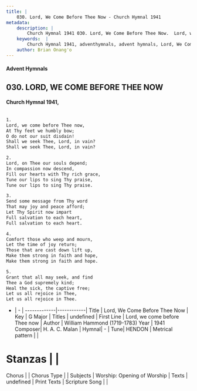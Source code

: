 ```yaml
---
title: |
    030. Lord, We Come Before Thee Now - Church Hymnal 1941
metadata:
    description: |
        Church Hymnal 1941 030. Lord, We Come Before Thee Now.  Lord, we come before Thee now,  At Thy feet we humbly bow;  O do not our suit disdain!  Shall we seek Thee, Lord, in vain?  Shall we seek Thee, Lord, in vain?  
    keywords:  |
        Church Hymnal 1941, adventhymnals, advent hymnals, Lord, We Come Before Thee Now, Lord, we come before Thee now. 
    author: Brian Onang'o
---
```


#### Advent Hymnals
## 030. LORD, WE COME BEFORE THEE NOW
####  Church Hymnal 1941,

```txt

1.
Lord, we come before Thee now, 
At Thy feet we humbly bow; 
O do not our suit disdain! 
Shall we seek Thee, Lord, in vain? 
Shall we seek Thee, Lord, in vain? 

2.
Lord, on Thee our souls depend; 
In compassion now descend, 
Fill our hearts with Thy rich grace, 
Tune our lips to sing Thy praise, 
Tune our lips to sing Thy praise. 

3.
Send some message from Thy word 
That may joy and peace afford; 
Let Thy Spirit now impart 
Full salvation to each heart, 
Full salvation to each heart. 

4.
Comfort those who weep and mourn, 
Let the time of joy return; 
Those that are cast down lift up, 
Make them strong in faith and hope, 
Make them strong in faith and hope. 

5.
Grant that all may seek, and find 
Thee a God supremely kind; 
Heal the sick, the captive free; 
Let us all rejoice in Thee, 
Let us all rejoice in Thee.


```

- |   -  |
-------------|------------|
Title | Lord, We Come Before Thee Now |
Key | G Major |
Titles | undefined |
First Line | Lord, we come before Thee now |
Author | William Hammond (1719-1783)
Year | 1941
Composer| H. A. C. Malan |
Hymnal|  - |
Tune| HENDON |
Metrical pattern | |
# Stanzas |  |
Chorus |  |
Chorus Type |  |
Subjects | Worship: Opening of Worship |
Texts | undefined |
Print Texts | 
Scripture Song |  |
    
